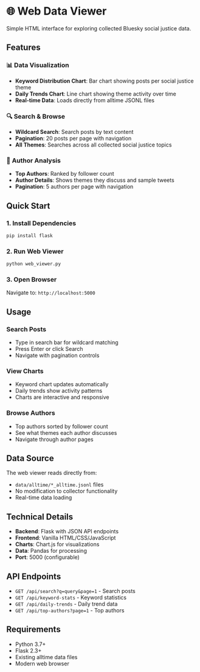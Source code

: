 # 🌐 Web Data Viewer

Simple HTML interface for exploring collected Bluesky social justice data.

## Features

### 📊 **Data Visualization**
- **Keyword Distribution Chart**: Bar chart showing posts per social justice theme
- **Daily Trends Chart**: Line chart showing theme activity over time
- **Real-time Data**: Loads directly from alltime JSONL files

### 🔍 **Search & Browse**
- **Wildcard Search**: Search posts by text content
- **Pagination**: 20 posts per page with navigation
- **All Themes**: Searches across all collected social justice topics

### 👥 **Author Analysis**
- **Top Authors**: Ranked by follower count
- **Author Details**: Shows themes they discuss and sample tweets
- **Pagination**: 5 authors per page with navigation

## Quick Start

### 1. Install Dependencies
```bash
pip install flask
```

### 2. Run Web Viewer
```bash
python web_viewer.py
```

### 3. Open Browser
Navigate to: `http://localhost:5000`

## Usage

### Search Posts
- Type in search bar for wildcard matching
- Press Enter or click Search
- Navigate with pagination controls

### View Charts
- Keyword chart updates automatically
- Daily trends show activity patterns
- Charts are interactive and responsive

### Browse Authors
- Top authors sorted by follower count
- See what themes each author discusses
- Navigate through author pages

## Data Source

The web viewer reads directly from:
- `data/alltime/*_alltime.jsonl` files
- No modification to collector functionality
- Real-time data loading

## Technical Details

- **Backend**: Flask with JSON API endpoints
- **Frontend**: Vanilla HTML/CSS/JavaScript
- **Charts**: Chart.js for visualizations
- **Data**: Pandas for processing
- **Port**: 5000 (configurable)

## API Endpoints

- `GET /api/search?q=query&page=1` - Search posts
- `GET /api/keyword-stats` - Keyword statistics
- `GET /api/daily-trends` - Daily trend data
- `GET /api/top-authors?page=1` - Top authors

## Requirements

- Python 3.7+
- Flask 2.3+
- Existing alltime data files
- Modern web browser
